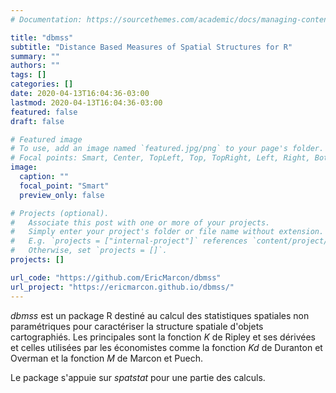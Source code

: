 ```yaml
---
# Documentation: https://sourcethemes.com/academic/docs/managing-content/

title: "dbmss"
subtitle: "Distance Based Measures of Spatial Structures for R"
summary: ""
authors: ""
tags: []
categories: []
date: 2020-04-13T16:04:36-03:00
lastmod: 2020-04-13T16:04:36-03:00
featured: false
draft: false

# Featured image
# To use, add an image named `featured.jpg/png` to your page's folder.
# Focal points: Smart, Center, TopLeft, Top, TopRight, Left, Right, BottomLeft, Bottom, BottomRight.
image:
  caption: ""
  focal_point: "Smart"
  preview_only: false

# Projects (optional).
#   Associate this post with one or more of your projects.
#   Simply enter your project's folder or file name without extension.
#   E.g. `projects = ["internal-project"]` references `content/project/deep-learning/index.md`.
#   Otherwise, set `projects = []`.
projects: []

url_code: "https://github.com/EricMarcon/dbmss"
url_project: "https://ericmarcon.github.io/dbmss/"
---
```


*dbmss* est un package R destiné au calcul des statistiques spatiales non paramétriques pour caractériser la structure spatiale d'objets cartographiés. Les principales sont la fonction *K* de Ripley et ses dérivées et celles utilisées par les économistes comme la fonction *Kd* de Duranton et Overman et la fonction *M* de Marcon et Puech.

Le package s'appuie sur *spatstat* pour une partie des calculs.
